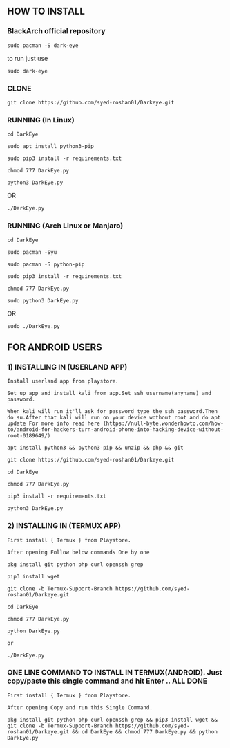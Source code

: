 ## HOW TO INSTALL
### BlackArch official repository
```
sudo pacman -S dark-eye
```
to run just use
```
sudo dark-eye
```
### CLONE
```
git clone https://github.com/syed-roshan01/Darkeye.git
```

### RUNNING (In Linux)
```
cd DarkEye
```

```
sudo apt install python3-pip
```

```
sudo pip3 install -r requirements.txt
```

```
chmod 777 DarkEye.py
```

```
python3 DarkEye.py

```
   OR

```
./DarkEye.py    

```
### RUNNING (Arch Linux or Manjaro)
```
cd DarkEye
```

```
sudo pacman -Syu
```
```
sudo pacman -S python-pip
```

```
sudo pip3 install -r requirements.txt
```

```
chmod 777 DarkEye.py
```

```
sudo python3 DarkEye.py

```
   OR

```
sudo ./DarkEye.py    

```
## FOR ANDROID USERS

### 1) INSTALLING IN (USERLAND APP)

```
Install userland app from playstore.

```

```
Set up app and install kali from app.Set ssh username(anyname) and password. 

```

```
When kali will run it'll ask for password type the ssh password.Then do su.After that kali will run on your device wothout root and do apt update For more info read here (https://null-byte.wonderhowto.com/how-to/android-for-hackers-turn-android-phone-into-hacking-device-without-root-0189649/)

```
```
apt install python3 && python3-pip && unzip && php && git

```
```
git clone https://github.com/syed-roshan01/Darkeye.git

```
```
cd DarkEye

```
```
chmod 777 DarkEye.py

```
```
pip3 install -r requirements.txt

```
```
python3 DarkEye.py
```
### 2) INSTALLING IN (TERMUX APP)

```
First install { Termux } from Playstore.

```

```
After opening Follow below commands One by one

```

```
pkg install git python php curl openssh grep

```
```
pip3 install wget

```
```
git clone -b Termux-Support-Branch https://github.com/syed-roshan01/Darkeye.git

```
```
cd DarkEye

```
```
chmod 777 DarkEye.py

```
```
python DarkEye.py

or

./DarkEye.py

```
### ONE LINE COMMAND TO INSTALL IN TERMUX(ANDROID). Just copy/paste this single command and hit Enter .. ALL DONE


```
First install { Termux } from Playstore.

```

```
After opening Copy and run this Single Command.

```
```
pkg install git python php curl openssh grep && pip3 install wget && git clone -b Termux-Support-Branch https://github.com/syed-roshan01/Darkeye.git && cd DarkEye && chmod 777 DarkEye.py && python DarkEye.py

```
